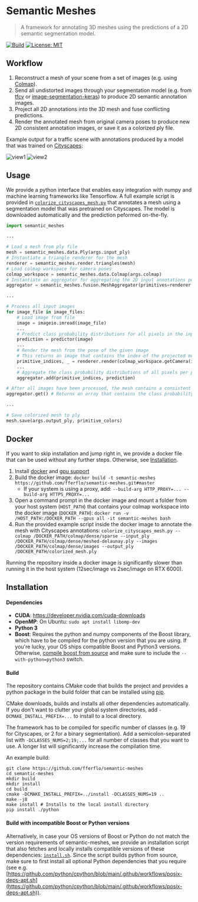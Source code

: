 # Semantic Meshes

> A framework for annotating 3D meshes using the predictions of a 2D semantic segmentation model.

[![Build](https://github.com/fferflo/semantic-meshes/actions/workflows/build-ci.yml/badge.svg?branch=master)](https://github.com/fferflo/semantic-meshes/actions/workflows/build-ci.yml)
[![License: MIT](https://img.shields.io/badge/License-MIT-yellow.svg)](https://opensource.org/licenses/MIT)

## Workflow

1. Reconstruct a mesh of your scene from a set of images (e.g. using [Colmap](https://github.com/colmap/colmap)).
2. Send all undistorted images through your segmentation model (e.g. from [tfcv](https://github.com/fferflo/tfcv) or [image-segmentation-keras](https://github.com/divamgupta/image-segmentation-keras)) to produce 2D semantic annotation images.
3. Project all 2D annotations into the 3D mesh and fuse conflicting predictions.
4. Render the annotated mesh from original camera poses to produce new 2D consistent annotation images, or save it as a colorized ply file.

Example output for a traffic scene with annotations produced by a model that was trained on [Cityscapes](https://www.cityscapes-dataset.com/):

![view1](https://github.com/fferflo/semantic-meshes/blob/master/images/view1.jpg)
![view2](https://github.com/fferflo/semantic-meshes/blob/master/images/view2.jpg)

## Usage

We provide a python interface that enables easy integration with numpy and machine learning frameworks like Tensorflow. A full example script is provided in [`colorize_cityscapes_mesh.py`](https://github.com/fferflo/semantic-meshes/blob/master/python/scripts/colorize_cityscapes_mesh.py) that annotates a mesh using a segmentation model that was pretrained on Cityscapes. The model is downloaded automatically and the prediction peformed on-the-fly.

```python
import semantic_meshes

...

# Load a mesh from ply file
mesh = semantic_meshes.data.Ply(args.input_ply)
# Instantiate a triangle renderer for the mesh
renderer = semantic_meshes.render.triangles(mesh)
# Load colmap workspace for camera poses
colmap_workspace = semantic_meshes.data.Colmap(args.colmap)
# Instantiate an aggregator for aggregating the 2D input annotations per 3D primitive
aggregator = semantic_meshes.fusion.MeshAggregator(primitives=renderer.getPrimitivesNum(), classes=19)

...

# Process all input images
for image_file in image_files:
    # Load image from file
    image = imageio.imread(image_file)
    ...
    # Predict class probability distributions for all pixels in the input image
    prediction = predictor(image)
    ...
    # Render the mesh from the pose of the given image
    # This returns an image that contains the index of the projected mesh primitive per pixel
    primitive_indices, _ = renderer.render(colmap_workspace.getCamera(image_file))
    ...
    # Aggregate the class probability distributions of all pixels per primitive
    aggregator.add(primitive_indices, prediction)

# After all images have been processed, the mesh contains a consistent semantic representation of the environment
aggregator.get() # Returns an array that contains the class probability distribution for each primitive

...

# Save colorized mesh to ply
mesh.save(args.output_ply, primitive_colors)
```

## Docker

If you want to skip installation and jump right in, we provide a docker file that can be used without any further steps. Otherwise, see [Installation](#Installation).

1. Install [docker](https://docs.docker.com/engine/install/) and [gpu support](https://docs.nvidia.com/datacenter/cloud-native/container-toolkit/install-guide.html)
2. Build the docker image: `docker build -t semantic-meshes https://github.com/fferflo/semantic-meshes.git#master`
   * If your system is using a proxy, add: `--build-arg HTTP_PROXY=... --build-arg HTTPS_PROXY=...`
3. Open a command prompt in the docker image and mount a folder from your host system (`HOST_PATH`) that contains your colmap workspace into the docker image (`DOCKER_PATH`): `docker run -v /HOST_PATH:/DOCKER_PATH --gpus all -it semantic-meshes bash`
4. Run the provided example script inside the docker image to annotate the mesh with Cityscapes annotations:
```colorize_cityscapes_mesh.py --colmap /DOCKER_PATH/colmap/dense/sparse --input_ply /DOCKER_PATH/colmap/dense/meshed-delaunay.ply --images /DOCKER_PATH/colmap/dense/images --output_ply /DOCKER_PATH/colorized_mesh.ply```

Running the repository inside a docker image is significantly slower than running it in the host system (12sec/image vs 2sec/image on RTX 6000).

## Installation

#### Dependencies

* **CUDA**: https://developer.nvidia.com/cuda-downloads
* **OpenMP**: On Ubuntu: `sudo apt install libomp-dev`
* **Python 3**
* **Boost**: Requires the python and numpy components of the Boost library, which have to be compiled for the python version that you are using. If you're lucky, your OS ships compatible Boost and Python3 versions. Otherwise, [compile boost from source](https://www.boost.org/doc/libs/1_76_0/more/getting_started/unix-variants.html) and make sure to include the `--with-python=python3` switch.

#### Build

The repository contains CMake code that builds the project and provides a python package in the build folder that can be installed using [pip](https://pypi.org/project/pip/).

CMake downloads, builds and installs all other dependencies automatically. If you don't want to clutter your global system directories, add `-DCMAKE_INSTALL_PREFIX=...` to install to a local directory.

The framework has to be compiled for specific number of classes (e.g. 19 for Cityscapes, or 2 for a binary segmentation). Add a semicolon-separated list with `-DCLASSES_NUMS=2;19;...` for all number of classes that you want to use. A longer list will significantly increase the compilation time.

An example build:

```
git clone https://github.com/fferflo/semantic-meshes
cd semantic-meshes
mkdir build
mkdir install
cd build
cmake -DCMAKE_INSTALL_PREFIX=../install -DCLASSES_NUMS=19 ..
make -j8
make install # Installs to the local install directory
pip install ./python
```

#### Build with incompatible Boost or Python versions

Alternatively, in case your OS versions of Boost or Python do not match the version requirements of semantic-meshes, we provide an installation script that also fetches and locally installs compatible versions of these dependencies: [`install.sh`](https://github.com/fferflo/semantic-meshes/blob/master/install.sh). Since the script builds python from source, make sure to first install all optional Python dependencies that you require (see e.g. [https://github.com/python/cpython/blob/main/.github/workflows/posix-deps-apt.sh](https://github.com/python/cpython/blob/main/.github/workflows/posix-deps-apt.sh)).

